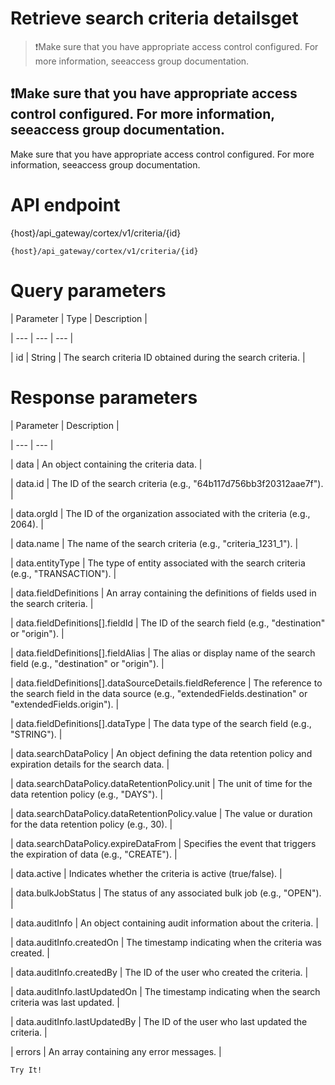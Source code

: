 # Retrieve search criteria detailsget

> ❗️Make sure that you have appropriate access control configured. For more information, seeaccess group documentation.

## ❗️Make sure that you have appropriate access control configured. For more information, seeaccess group documentation.

Make sure that you have appropriate access control configured. For more information, seeaccess group documentation.

# API endpoint

{host}/api_gateway/cortex/v1/criteria/{id}

```
{host}/api_gateway/cortex/v1/criteria/{id}
```

# Query parameters

| Parameter | Type | Description |

| --- | --- | --- |

| id | String | The search criteria ID obtained during the search criteria. |



# Response parameters

| Parameter | Description |

| --- | --- |

| data | An object containing the criteria data. |

| data.id | The ID of the search criteria (e.g., "64b117d756bb3f20312aae7f"). |

| data.orgId | The ID of the organization associated with the criteria (e.g., 2064). |

| data.name | The name of the search criteria (e.g., "criteria_1231_1"). |

| data.entityType | The type of entity associated with the search criteria (e.g., "TRANSACTION"). |

| data.fieldDefinitions | An array containing the definitions of fields used in the search criteria. |

| data.fieldDefinitions[].fieldId | The ID of the search field (e.g., "destination" or "origin"). |

| data.fieldDefinitions[].fieldAlias | The alias or display name of the search field (e.g., "destination" or "origin"). |

| data.fieldDefinitions[].dataSourceDetails.fieldReference | The reference to the search field in the data source (e.g., "extendedFields.destination" or "extendedFields.origin"). |

| data.fieldDefinitions[].dataType | The data type of the search field (e.g., "STRING"). |

| data.searchDataPolicy | An object defining the data retention policy and expiration details for the search data. |

| data.searchDataPolicy.dataRetentionPolicy.unit | The unit of time for the data retention policy (e.g., "DAYS"). |

| data.searchDataPolicy.dataRetentionPolicy.value | The value or duration for the data retention policy (e.g., 30). |

| data.searchDataPolicy.expireDataFrom | Specifies the event that triggers the expiration of data (e.g., "CREATE"). |

| data.active | Indicates whether the criteria is active (true/false). |

| data.bulkJobStatus | The status of any associated bulk job (e.g., "OPEN"). |

| data.auditInfo | An object containing audit information about the criteria. |

| data.auditInfo.createdOn | The timestamp indicating when the criteria was created. |

| data.auditInfo.createdBy | The ID of the user who created the criteria. |

| data.auditInfo.lastUpdatedOn | The timestamp indicating when the search criteria was last updated. |

| data.auditInfo.lastUpdatedBy | The ID of the user who last updated the criteria. |

| errors | An array containing any error messages. |



`Try It!`
